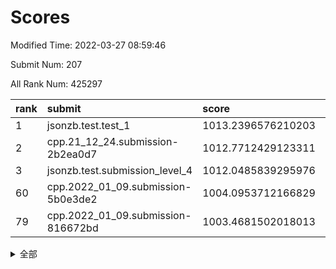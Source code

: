 # Scores

Modified Time: 2022-03-27 08:59:46

Submit Num: 207

All Rank Num: 425297

| rank |               submit               |       score        |       sigma        | pk_num |
| :--- | :--------------------------------- | :----------------- | :----------------- | :----- |
| 1    | jsonzb.test.test_1                 | 1013.2396576210203 | 0.8163519794278999 | 8216   |
| 2    | cpp.21_12_24.submission-2b2ea0d7   | 1012.7712429123311 | 0.7900866630861021 | 8217   |
| 3    | jsonzb.test.submission_level_4     | 1012.0485839295976 | 0.7883536502903095 | 8218   |
| 60   | cpp.2022_01_09.submission-5b0e3de2 | 1004.0953712166829 | 0.7086499527245861 | 8221   |
| 79   | cpp.2022_01_09.submission-816672bd | 1003.4681502018013 | 0.7171174696691544 | 8221   |


<details>
<summary>全部</summary>

| rank |                 submit                 |       score        |       sigma        | pk_num |
| :--- | :------------------------------------- | :----------------- | :----------------- | :----- |
| 1    | jsonzb.test.test_1                     | 1013.2396576210203 | 0.8163519794278999 | 8216   |
| 2    | cpp.21_12_24.submission-2b2ea0d7       | 1012.7712429123311 | 0.7900866630861021 | 8217   |
| 3    | jsonzb.test.submission_level_4         | 1012.0485839295976 | 0.7883536502903095 | 8218   |
| 4    | gobigger.level_3.submission_level_3_19 | 1011.8290533252647 | 0.7994039255258909 | 8217   |
| 5    | gobigger.level_3.submission_level_3_30 | 1011.7808001412506 | 0.7827735004526528 | 8216   |
| 6    | gobigger.level_3.submission_level_3_21 | 1011.4291628765511 | 0.7837407388436886 | 8217   |
| 7    | gobigger.level_3.submission_level_3_2  | 1011.4114576099307 | 0.7864029162634669 | 8215   |
| 8    | gobigger.level_3.submission_level_3_6  | 1011.3519013050296 | 0.7848521020312902 | 8219   |
| 9    | gobigger.level_3.submission_level_3_33 | 1011.3004939115231 | 0.777686156085372  | 8221   |
| 10   | gobigger.level_3.submission_level_3_26 | 1011.2738152108868 | 0.7986613997204155 | 8220   |
| 11   | gobigger.level_3.submission_level_3_35 | 1011.2032183567782 | 0.7549607638957809 | 8219   |
| 12   | gobigger.level_3.submission_level_3_32 | 1011.123211271184  | 0.7538516871485562 | 8218   |
| 13   | gobigger.level_3.submission_level_3_48 | 1011.085934335655  | 0.7658706408968227 | 8216   |
| 14   | gobigger.level_3.submission_level_3_8  | 1011.079695591492  | 0.7974258380518037 | 8221   |
| 15   | gobigger.level_3.submission_level_3_15 | 1011.0240803978685 | 0.7615160708999527 | 8215   |
| 16   | gobigger.level_3.submission_level_3_25 | 1010.820896317859  | 0.7742755462423571 | 8218   |
| 17   | gobigger.level_3.submission_level_3_36 | 1010.7439011849394 | 0.7623808025377586 | 8217   |
| 18   | gobigger.level_3.submission_level_3_4  | 1010.6668751423299 | 0.7740183988506585 | 8215   |
| 19   | gobigger.level_3.submission_level_3_24 | 1010.4322554419806 | 0.755885503320248  | 8219   |
| 20   | gobigger.level_3.submission_level_3_37 | 1010.2754774591624 | 0.751331010233047  | 8224   |
| 21   | gobigger.level_3.submission_level_3_1  | 1010.2713762892284 | 0.7801819085271539 | 8217   |
| 22   | gobigger.level_3.submission_level_3_13 | 1010.2274715522174 | 0.7376989674159226 | 8219   |
| 23   | gobigger.level_3.submission_level_3_39 | 1010.218256919427  | 0.7589723765655084 | 8214   |
| 24   | gobigger.level_3.submission_level_3_43 | 1010.1554938548255 | 0.7582270668344844 | 8222   |
| 25   | gobigger.level_3.submission_level_3_41 | 1010.1282536641028 | 0.7523838567087834 | 8221   |
| 26   | gobigger.level_3.submission_level_3_11 | 1010.1255185890236 | 0.7478554799021007 | 8221   |
| 27   | gobigger.level_3.submission_level_3_0  | 1010.1159572848874 | 0.7732921319895689 | 8213   |
| 28   | gobigger.level_3.submission_level_3_10 | 1010.0454224494204 | 0.7474270148229833 | 8222   |
| 29   | gobigger.level_3.submission_level_3_27 | 1009.9619783339663 | 0.7474449740776481 | 8221   |
| 30   | gobigger.level_3.submission_level_3_3  | 1009.9239301095336 | 0.7567958810352937 | 8219   |
| 31   | gobigger.level_3.submission_level_3_9  | 1009.8221345662241 | 0.7661879210431494 | 8219   |
| 32   | gobigger.level_3.submission_level_3_29 | 1009.7037248643264 | 0.7585387873510355 | 8217   |
| 33   | gobigger.level_3.submission_level_3_5  | 1009.6994611688688 | 0.7578437462494122 | 8218   |
| 34   | gobigger.level_3.submission_level_3_45 | 1009.6782241561707 | 0.7614850740983147 | 8220   |
| 35   | gobigger.level_3.submission_level_3_16 | 1009.6591575948103 | 0.7544348655834662 | 8221   |
| 36   | gobigger.level_3.submission_level_3_47 | 1009.6089614223392 | 0.7595420245978686 | 8224   |
| 37   | gobigger.level_3.submission_level_3_42 | 1009.5552938014096 | 0.7558440866757967 | 8218   |
| 38   | gobigger.level_3.submission_level_3_31 | 1009.5344361841312 | 0.7826387769698986 | 8221   |
| 39   | gobigger.level_3.submission_level_3_44 | 1009.5250001317626 | 0.7575310654247692 | 8215   |
| 40   | gobigger.level_3.submission_level_3_23 | 1009.4934968403877 | 0.7388478442004639 | 8217   |
| 41   | gobigger.level_3.submission_level_3_40 | 1009.3415351636414 | 0.7503367358296007 | 8219   |
| 42   | gobigger.level_3.submission_level_3_46 | 1009.2664233925256 | 0.7501981368021241 | 8220   |
| 43   | gobigger.level_3.submission_level_3_17 | 1009.2100851083783 | 0.7480311020140709 | 8220   |
| 44   | gobigger.level_3.submission_level_3_12 | 1009.1559620483927 | 0.7465813200708463 | 8219   |
| 45   | gobigger.level_3.submission_level_3_38 | 1009.1501250021527 | 0.7621132563333489 | 8216   |
| 46   | gobigger.level_3.submission_level_3_7  | 1008.9995236820798 | 0.7464443193983463 | 8221   |
| 47   | gobigger.level_3.submission_level_3_20 | 1008.9284855619878 | 0.7389667081749625 | 8216   |
| 48   | gobigger.level_3.submission_level_3_14 | 1008.8404711983644 | 0.7577965158426835 | 8219   |
| 49   | gobigger.level_3.submission_level_3_22 | 1008.8373038952172 | 0.7453967974235738 | 8220   |
| 50   | gobigger.level_3.submission_level_3_34 | 1008.8165502888792 | 0.7430256627171599 | 8216   |
| 51   | gobigger.level_3.submission_level_3_18 | 1008.6810203641514 | 0.7379787852943666 | 8214   |
| 52   | gobigger.level_3.submission_level_3_28 | 1008.4274729117919 | 0.7393994632016737 | 8218   |
| 53   | gobigger.level_3.submission_level_3_49 | 1008.3766329368617 | 0.7500120725956861 | 8214   |
| 54   | gobigger.level_1.submission_level_1_19 | 1005.7261600816878 | 0.7186243953728414 | 8211   |
| 55   | gobigger.level_1.submission_level_1_8  | 1004.7753391599905 | 0.7220386095844455 | 8218   |
| 56   | gobigger.level_1.submission_level_1_27 | 1004.6581812663733 | 0.7128113422991308 | 8222   |
| 57   | gobigger.level_1.submission_level_1_2  | 1004.2149024629323 | 0.7207107586454775 | 8218   |
| 58   | gobigger.level_1.submission_level_1_44 | 1004.1961287428285 | 0.7116384260379158 | 8220   |
| 59   | gobigger.level_1.submission_level_1_46 | 1004.1182953834169 | 0.7122974587667221 | 8217   |
| 60   | cpp.2022_01_09.submission-5b0e3de2     | 1004.0953712166829 | 0.7086499527245861 | 8221   |
| 61   | gobigger.level_1.submission_level_1_9  | 1003.9916634304918 | 0.7069734976233834 | 8216   |
| 62   | gobigger.level_1.submission_level_1_3  | 1003.9694610479002 | 0.7207843723947268 | 8220   |
| 63   | gobigger.level_1.submission_level_1_41 | 1003.9694386252374 | 0.7206032224689122 | 8221   |
| 64   | gobigger.level_1.submission_level_1_49 | 1003.9526348535342 | 0.7271049009920443 | 8221   |
| 65   | gobigger.level_1.submission_level_1_45 | 1003.9457418696979 | 0.7237678075670627 | 8219   |
| 66   | gobigger.level_1.submission_level_1_34 | 1003.9327431883258 | 0.7158507526666972 | 8219   |
| 67   | gobigger.level_1.submission_level_1_1  | 1003.9215191311584 | 0.7224916501990931 | 8218   |
| 68   | gobigger.level_1.submission_level_1_35 | 1003.8989456679569 | 0.7192869100035996 | 8212   |
| 69   | gobigger.level_1.submission_level_1_5  | 1003.8638659775081 | 0.7208511221223757 | 8219   |
| 70   | gobigger.level_1.submission_level_1_24 | 1003.7894293755494 | 0.7171759901969644 | 8216   |
| 71   | gobigger.level_1.submission_level_1_48 | 1003.746337054379  | 0.7163762754151677 | 8215   |
| 72   | gobigger.level_1.submission_level_1_37 | 1003.6563385198965 | 0.7093607531785887 | 8223   |
| 73   | gobigger.level_1.submission_level_1_33 | 1003.647289383368  | 0.7241456586089934 | 8220   |
| 74   | gobigger.level_1.submission_level_1_21 | 1003.6402095694827 | 0.7144938375031529 | 8222   |
| 75   | gobigger.level_1.submission_level_1_6  | 1003.6284867936598 | 0.7149602469973332 | 8221   |
| 76   | gobigger.level_1.submission_level_1_31 | 1003.57710189882   | 0.7166350871762119 | 8216   |
| 77   | gobigger.level_1.submission_level_1_23 | 1003.5116619791429 | 0.7056821225301477 | 8222   |
| 78   | gobigger.level_1.submission_level_1_4  | 1003.5069292135946 | 0.7207940722719837 | 8220   |
| 79   | cpp.2022_01_09.submission-816672bd     | 1003.4681502018013 | 0.7171174696691544 | 8221   |
| 80   | gobigger.level_1.submission_level_1_47 | 1003.458913611129  | 0.7200338596193121 | 8219   |
| 81   | gobigger.level_1.submission_level_1_43 | 1003.4575471976547 | 0.7180170507031927 | 8215   |
| 82   | gobigger.level_1.submission_level_1_15 | 1003.390378078202  | 0.7264375255577805 | 8217   |
| 83   | gobigger.level_1.submission_level_1_38 | 1003.351866522935  | 0.7138397294076605 | 8214   |
| 84   | gobigger.level_1.submission_level_1_28 | 1003.31003782484   | 0.719641344439484  | 8220   |
| 85   | gobigger.level_1.submission_level_1_29 | 1003.3063505127109 | 0.7083844813133273 | 8222   |
| 86   | gobigger.level_1.submission_level_1_22 | 1003.2455160777025 | 0.7112950640410247 | 8219   |
| 87   | gobigger.level_1.submission_level_1_30 | 1003.1718778505942 | 0.71073998285773   | 8219   |
| 88   | gobigger.level_1.submission_level_1_7  | 1003.1561789302003 | 0.7047705069272506 | 8218   |
| 89   | gobigger.level_1.submission_level_1_20 | 1003.0149621630565 | 0.7171223597223209 | 8223   |
| 90   | gobigger.level_1.submission_level_1_14 | 1002.9425388554242 | 0.7195131308793409 | 8217   |
| 91   | gobigger.level_1.submission_level_1_13 | 1002.9227307055658 | 0.7194289611597492 | 8216   |
| 92   | gobigger.level_1.submission_level_1_10 | 1002.8877384901017 | 0.7117509597512957 | 8221   |
| 93   | gobigger.level_1.submission_level_1_32 | 1002.8167803690457 | 0.7262648200872145 | 8219   |
| 94   | gobigger.level_1.submission_level_1_25 | 1002.6674844052174 | 0.7199460646081884 | 8219   |
| 95   | gobigger.level_1.submission_level_1_36 | 1002.5002342259055 | 0.7126979938553484 | 8223   |
| 96   | gobigger.level_1.submission_level_1_0  | 1002.3645390406024 | 0.714008124854698  | 8216   |
| 97   | gobigger.level_1.submission_level_1_18 | 1002.1558855071582 | 0.7135051692886112 | 8219   |
| 98   | gobigger.level_1.submission_level_1_16 | 1002.0974704291339 | 0.7262747575851543 | 8220   |
| 99   | gobigger.level_1.submission_level_1_26 | 1002.0596499386108 | 0.7187502368933119 | 8216   |
| 100  | gobigger.level_1.submission_level_1_12 | 1002.0108059993775 | 0.7083708769215652 | 8223   |
| 101  | gobigger.level_1.submission_level_1_40 | 1002.0001054709962 | 0.7083874126831124 | 8218   |
| 102  | gobigger.level_1.submission_level_1_42 | 1001.8624443032978 | 0.7193182133414474 | 8215   |
| 103  | gobigger.level_1.submission_level_1_11 | 1001.8622659717228 | 0.717032994748573  | 8216   |
| 104  | gobigger.level_1.submission_level_1_39 | 1001.5980458632744 | 0.709201700738288  | 8213   |
| 105  | gobigger.level_1.submission_level_1_17 | 1001.5743412044367 | 0.7201131436585728 | 8216   |
| 106  | gobigger.random.submission_random_48   | 998.2451413422018  | 0.7051787769750284 | 8219   |
| 107  | gobigger.random.submission_random_30   | 997.1653478984981  | 0.7073783685986853 | 8219   |
| 108  | gobigger.random.submission_random_36   | 997.0987876468513  | 0.7090102265860059 | 8218   |
| 109  | gobigger.random.submission_random_13   | 997.0148200726081  | 0.7021649522018937 | 8219   |
| 110  | gobigger.random.submission_random_29   | 996.9550790120263  | 0.7134718699641248 | 8215   |
| 111  | gobigger.random.submission_random_16   | 996.8767660289016  | 0.7034254962245954 | 8222   |
| 112  | gobigger.random.submission_random_49   | 996.8579658031065  | 0.7030435010876884 | 8223   |
| 113  | gobigger.random.submission_random_38   | 996.8371777054972  | 0.7142668935760468 | 8224   |
| 114  | gobigger.random.submission_random_24   | 996.7872450344319  | 0.7074972356254795 | 8219   |
| 115  | gobigger.random.submission_random_40   | 996.7698345785702  | 0.7004335948468845 | 8216   |
| 116  | gobigger.random.submission_random_35   | 996.5196565877343  | 0.7024115552794258 | 8224   |
| 117  | gobigger.random.submission_random_20   | 996.4822018343326  | 0.706524763108697  | 8215   |
| 118  | gobigger.random.submission_random_10   | 996.39658886244    | 0.6993026037824593 | 8215   |
| 119  | gobigger.random.submission_random_32   | 996.3952248409153  | 0.7137735916263126 | 8220   |
| 120  | gobigger.random.submission_random_45   | 996.3776745314325  | 0.7043445347408968 | 8214   |
| 121  | gobigger.random.submission_random_41   | 996.3612046239527  | 0.7074251231173376 | 8221   |
| 122  | gobigger.random.submission_random_5    | 996.3544351546949  | 0.7047942258736121 | 8214   |
| 123  | gobigger.random.submission_random_33   | 996.3461677223794  | 0.7066190271570447 | 8219   |
| 124  | gobigger.random.submission_random_18   | 996.3387742425107  | 0.7189257853452926 | 8223   |
| 125  | gobigger.random.submission_random_12   | 996.2319220324734  | 0.7069389001941371 | 8213   |
| 126  | gobigger.random.submission_random_26   | 996.2247045819857  | 0.704117345504561  | 8212   |
| 127  | gobigger.random.submission_random_44   | 996.2047185764869  | 0.710437437396258  | 8215   |
| 128  | gobigger.random.submission_random_47   | 996.1807213148073  | 0.7023529373350581 | 8216   |
| 129  | gobigger.random.submission_random_27   | 996.1519957391813  | 0.6983122448150588 | 8217   |
| 130  | gobigger.random.submission_random_17   | 996.1383443674057  | 0.7122901889069904 | 8218   |
| 131  | gobigger.random.submission_random_21   | 996.1320925109903  | 0.7050967051215562 | 8218   |
| 132  | gobigger.random.submission_random_11   | 995.9547544921694  | 0.7138738397520815 | 8217   |
| 133  | gobigger.random.submission_random_43   | 995.912607408875   | 0.7169359322825334 | 8216   |
| 134  | gobigger.random.submission_random_6    | 995.8660563555229  | 0.7162435097951028 | 8224   |
| 135  | gobigger.random.submission_random_8    | 995.8550243085477  | 0.7022368788779819 | 8219   |
| 136  | gobigger.random.submission_random_28   | 995.8062014484423  | 0.7110060384624236 | 8212   |
| 137  | gobigger.random.submission_random_19   | 995.7540715180539  | 0.7152536773665598 | 8217   |
| 138  | gobigger.random.submission_random_15   | 995.7375101268568  | 0.698335649935709  | 8220   |
| 139  | gobigger.random.submission_random_7    | 995.7330956704526  | 0.7256718466560821 | 8218   |
| 140  | gobigger.random.submission_random_14   | 995.6003175951724  | 0.7118346440536303 | 8220   |
| 141  | gobigger.random.submission_random_2    | 995.598733297072   | 0.7243350653981526 | 8218   |
| 142  | gobigger.random.submission_random_34   | 995.5381105669072  | 0.7289632524144545 | 8215   |
| 143  | gobigger.random.submission_random_9    | 995.5257283886006  | 0.7233686686270296 | 8220   |
| 144  | gobigger.random.submission_random_42   | 995.5044938590768  | 0.697443212222651  | 8213   |
| 145  | gobigger.random.submission_random_23   | 995.4232008093375  | 0.7015555486653656 | 8225   |
| 146  | gobigger.random.submission_random_31   | 995.3678539046335  | 0.7015822179313564 | 8220   |
| 147  | gobigger.random.submission_random_22   | 995.2312456974321  | 0.7351812502331061 | 8218   |
| 148  | gobigger.random.submission_random_0    | 995.2150328318651  | 0.7205275301020782 | 8216   |
| 149  | gobigger.random.submission_random_39   | 995.1923603587303  | 0.715525248151763  | 8217   |
| 150  | gobigger.random.submission_random_37   | 995.1562847277635  | 0.7163931560391744 | 8227   |
| 151  | gobigger.random.submission_random_46   | 995.0568183371545  | 0.7022293951583174 | 8212   |
| 152  | gobigger.random.submission_random_1    | 994.9968206062323  | 0.7156072693968687 | 8217   |
| 153  | gobigger.random.submission_random_25   | 994.8468437946791  | 0.7184369512429446 | 8222   |
| 154  | gobigger.random.submission_random_3    | 994.6126449146477  | 0.7311379336162342 | 8212   |
| 155  | gobigger.random.submission_random_4    | 994.419095190917   | 0.7256817830197727 | 8222   |
| 156  | gobigger.level_2.submission_level_2_41 | 994.3492016724091  | 0.7419058598549112 | 8219   |
| 157  | gobigger.level_2.submission_level_2_23 | 994.0012663299992  | 0.7169839223220767 | 8217   |
| 158  | gobigger.level_2.submission_level_2_32 | 993.955939492809   | 0.7269149120895826 | 8218   |
| 159  | gobigger.level_2.submission_level_2_43 | 993.8036692490232  | 0.7327799950505763 | 8218   |
| 160  | gobigger.level_2.submission_level_2_27 | 993.6275035216994  | 0.7466812763516922 | 8215   |
| 161  | gobigger.level_2.submission_level_2_18 | 993.1391182321214  | 0.7409393665081805 | 8210   |
| 162  | gobigger.level_2.submission_level_2_15 | 993.0958836644688  | 0.722667571908366  | 8222   |
| 163  | gobigger.level_2.submission_level_2_47 | 992.9543552755024  | 0.7318016850763432 | 8223   |
| 164  | gobigger.level_2.submission_level_2_1  | 992.7498870479092  | 0.7312516795040156 | 8218   |
| 165  | gobigger.level_2.submission_level_2_20 | 992.6832123005624  | 0.753023873903756  | 8221   |
| 166  | gobigger.level_2.submission_level_2_12 | 992.6194585945406  | 0.7510883633180929 | 8219   |
| 167  | gobigger.level_2.submission_level_2_29 | 992.5852201069998  | 0.736538426443984  | 8218   |
| 168  | gobigger.level_2.submission_level_2_26 | 992.4505844249572  | 0.7603772045871932 | 8217   |
| 169  | gobigger.level_2.submission_level_2_8  | 992.4389912354179  | 0.7636875150973876 | 8216   |
| 170  | gobigger.level_2.submission_level_2_16 | 992.4311861350988  | 0.730620929299177  | 8223   |
| 171  | gobigger.level_2.submission_level_2_17 | 992.3727906750039  | 0.747372881974066  | 8215   |
| 172  | gobigger.level_2.submission_level_2_4  | 992.3567543317572  | 0.7577002245704685 | 8221   |
| 173  | gobigger.level_2.submission_level_2_45 | 992.3513020829305  | 0.7402320174316522 | 8216   |
| 174  | gobigger.level_2.submission_level_2_49 | 992.2621895433504  | 0.7344401071932726 | 8221   |
| 175  | gobigger.level_2.submission_level_2_31 | 992.2524997879817  | 0.7394731592348389 | 8218   |
| 176  | gobigger.level_2.submission_level_2_33 | 992.2318452694268  | 0.7463540175053547 | 8218   |
| 177  | gobigger.level_2.submission_level_2_30 | 992.1856693410358  | 0.7437095286227707 | 8222   |
| 178  | gobigger.level_2.submission_level_2_5  | 992.177635582159   | 0.7359102715734035 | 8216   |
| 179  | gobigger.level_2.submission_level_2_40 | 992.1470976552299  | 0.7365035188665557 | 8217   |
| 180  | gobigger.level_2.submission_level_2_9  | 992.1413742133569  | 0.7552721559740461 | 8214   |
| 181  | gobigger.level_2.submission_level_2_35 | 992.0576231178973  | 0.7409167943870675 | 8215   |
| 182  | gobigger.level_2.submission_level_2_28 | 992.0339565591241  | 0.7273058374046183 | 8215   |
| 183  | gobigger.level_2.submission_level_2_7  | 991.9592895448616  | 0.7553620679733857 | 8223   |
| 184  | gobigger.level_2.submission_level_2_19 | 991.9549945396487  | 0.7331631866144058 | 8216   |
| 185  | gobigger.level_2.submission_level_2_13 | 991.9044836786179  | 0.7510776131609456 | 8219   |
| 186  | gobigger.level_2.submission_level_2_38 | 991.8660357549884  | 0.7450936350016804 | 8218   |
| 187  | gobigger.level_2.submission_level_2_25 | 991.8635911674475  | 0.7477172737748846 | 8220   |
| 188  | gobigger.level_2.submission_level_2_46 | 991.8603865437627  | 0.7577619867197027 | 8217   |
| 189  | gobigger.level_2.submission_level_2_6  | 991.8584974238292  | 0.7413005159839647 | 8220   |
| 190  | gobigger.level_2.submission_level_2_44 | 991.522475804324   | 0.7438729351812458 | 8220   |
| 191  | gobigger.level_2.submission_level_2_10 | 991.5121166347483  | 0.7541314125249072 | 8218   |
| 192  | gobigger.level_2.submission_level_2_37 | 991.4717516519272  | 0.7559624200389309 | 8217   |
| 193  | gobigger.level_2.submission_level_2_42 | 991.4462781651948  | 0.7455677391502672 | 8221   |
| 194  | gobigger.level_2.submission_level_2_24 | 991.3398992418787  | 0.7617995680365612 | 8224   |
| 195  | gobigger.level_2.submission_level_2_2  | 991.2496649652281  | 0.7659382101925203 | 8217   |
| 196  | gobigger.level_2.submission_level_2_0  | 991.2473705831876  | 0.731899920144578  | 8217   |
| 197  | gobigger.level_2.submission_level_2_3  | 991.2431866883016  | 0.7406600166416618 | 8218   |
| 198  | gobigger.level_2.submission_level_2_34 | 991.200829451605   | 0.7608750781481172 | 8220   |
| 199  | gobigger.level_2.submission_level_2_48 | 991.1318114019068  | 0.7714094536378818 | 8214   |
| 200  | gobigger.level_2.submission_level_2_21 | 991.0870956398586  | 0.7954803185322503 | 8219   |
| 201  | gobigger.level_2.submission_level_2_14 | 991.0647170167564  | 0.7600313971750364 | 8214   |
| 202  | gobigger.level_2.submission_level_2_22 | 991.0239453671051  | 0.7473917395355463 | 8219   |
| 203  | gobigger.level_2.submission_level_2_36 | 990.9418480413872  | 0.7684868565780045 | 8221   |
| 204  | gobigger.level_2.submission_level_2_11 | 990.6907786389786  | 0.7745315068544253 | 8220   |
| 205  | gobigger.level_2.submission_level_2_39 | 990.3678276601539  | 0.7690871188763634 | 8219   |
| 206  | gobigger.none.submission_none_0        | 977.1629152666161  | 1.3361249245255793 | 8222   |
| 207  | gobigger.none.submission_none_1        | 976.4584697617993  | 1.4883630754734807 | 8221   |

</details>